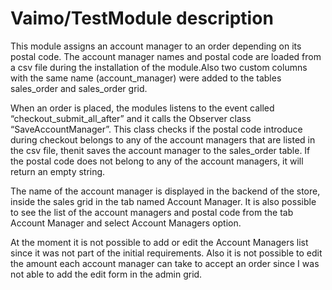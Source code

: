 # Vaimo/TestModule description

This module assigns an account manager to an order depending on its postal code. The account manager names and postal code are loaded from a csv file during the installation of the module.Also two custom columns with the same name (account_manager) were added to the tables sales_order and sales_order grid. 

When an order is placed, the modules listens to the event called “checkout_submit_all_after” and it calls the Observer class “SaveAccountManager”. This class checks if the postal code introduce during checkout belongs to any of the account managers that are listed in the csv file, thenit saves the account manager to the sales_order table. If the postal code does not belong to any of the account managers, it will return an empty string. 

The name of the account manager is displayed in the backend of the store, inside the sales grid in the tab named Account Manager. It is also possible to see the list of the account managers and postal code from the tab Account Manager and select Account Managers option. 

At the moment it is not possible to add or edit the Account Managers list since it was not part of the initial requirements. Also it is not possible to edit the amount each account manager can take to accept an order since I was not able to add the edit form in the admin grid.
